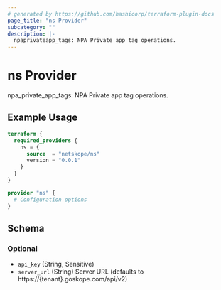 ```yaml
---
# generated by https://github.com/hashicorp/terraform-plugin-docs
page_title: "ns Provider"
subcategory: ""
description: |-
  npaprivateapp_tags: NPA Private app tag operations.
---
```


# ns Provider

npa_private_app_tags: NPA Private app tag operations.

## Example Usage

```terraform
terraform {
  required_providers {
    ns = {
      source  = "netskope/ns"
      version = "0.0.1"
    }
  }
}

provider "ns" {
  # Configuration options
}
```

<!-- schema generated by tfplugindocs -->
## Schema

### Optional

- `api_key` (String, Sensitive)
- `server_url` (String) Server URL (defaults to https://{tenant}.goskope.com/api/v2)
